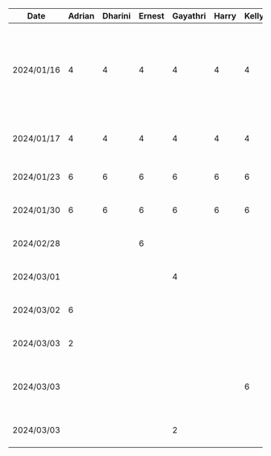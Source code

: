 | Date       | Adrian | Dharini | Ernest | Gayathri | Harry | Kelly | Task                                                                                         |
| ---------- | ------ | ------- | ------ | -------- | ----- | ----- | -------------------------------------------------------------------------------------------- |
| 2024/01/16 | 4      | 4       | 4      |    4     |    4  | 4     | brainstorm project topics, initial research to see if it is feasible, narrow down to 3 ideas |
| 2024/01/17 | 4      | 4       | 4      |     4    |     4 | 4     | decided on project topic and project discussion                                              |
| 2024/01/23 | 6      | 6       | 6      |      6   |      6| 6     | work on proposal presentation                                                                |
| 2024/01/30 | 6      | 6       | 6      |     6    |   6   | 6     | work on project proposal                                                                     |
| 2024/02/28 |        |         | 6      |          |       |       | setup MVVM file structure                                                                    |
| 2024/03/01 |        |         |        |     4    |       |       | worked on ranking page                                                                    |
| 2024/03/02 |   6    |         |        |          |       |       | worked on view entry page                                                                    |
| 2024/03/03 |   2    |         |        |          |       |       | updated view entry page UI                                                                    |
| 2024/03/03 |        |         |        |          |       | 6     | worked on the login page and friends page
| 2024/03/03 |        |         |        |     2    |       |       | worked on ranking page
